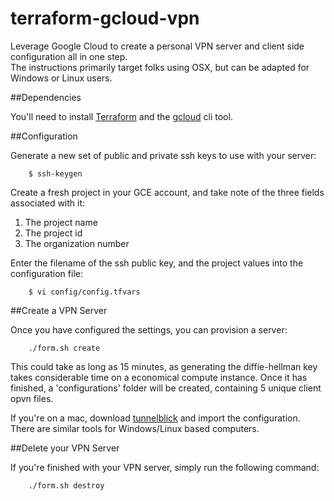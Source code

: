 terraform-gcloud-vpn
====================

Leverage Google Cloud to create a personal VPN server and client side configuration all in one step.<br>
The instructions primarily target folks using OSX, but can be adapted for Windows or Linux users.

##Dependencies

You'll need to install [Terraform](https://www.terraform.io/) and the [gcloud](https://cloud.google.com/sdk/) cli tool.


##Configuration

Generate a new set of public and private ssh keys to use with your server:
```
    $ ssh-keygen
```

Create a fresh project in your GCE account, and take note of the three fields associated with it:

1. The project name
2. The project id
3. The organization number

Enter the filename of the ssh public key, and the project values into the configuration file:
```
    $ vi config/config.tfvars
```


##Create a VPN Server

Once you have configured the settings, you can provision a server:
```
    ./form.sh create
```

This could take as long as 15 minutes, as generating the diffie-hellman key takes considerable time on a economical compute instance.
Once it has finished, a 'configurations' folder will be created, containing 5 unique client opvn files.

If you're on a mac, download [tunnelblick](https://tunnelblick.net/) and import the configuration.
There are similar tools for Windows/Linux based computers.


##Delete your VPN Server

If you're finished with your VPN server, simply run the following command:
```
    ./form.sh destroy
```
